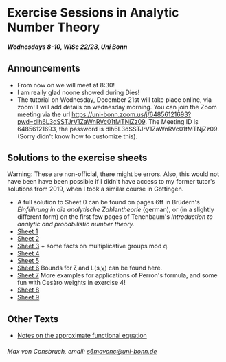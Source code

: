 # Exercise Sessions in Analytic Number Theory 
##### Wednesdays 8-10, WiSe 22/23, Uni Bonn

## Announcements
* From now on we will meet at 8:30!
* I am really glad noone showed during Dies! 
* The tutorial on Wednesday, December 21st will take place online, via zoom! I will add details on wednesday morning.
You can join the Zoom meeting via the url https://uni-bonn.zoom.us/j/64856121693?pwd=dlh6L3dSSTJrV1ZaWnRVc01tMTNjZz09.
The Meeting ID is 64856121693, the password is dlh6L3dSSTJrV1ZaWnRVc01tMTNjZz09. (Sorry didn't know how to customize this).

## Solutions to the exercise sheets
Warning: These are non-official, there might be errors. Also, this would not have been
have been possible if I didn't have access to my former tutor's solutions 
from 2019, when I took a similar course in Göttingen.

* A full solution to Sheet 0 can be found on pages 6ff in Brüdern's _Einführung
  in die analytische Zahlentheorie_ (german), or (in a slightly different form)
  on the first few pages of Tenenbaum's _Introduction to analytic and
  probabilistic number theory._  
* [Sheet 1](Sheet01/Sheet1.pdf)
* [Sheet 2](Sheet02/Sheet2.pdf)
* [Sheet 3](Sheet03/Sheet3.pdf) + some facts on multiplicative groups mod q.
* [Sheet 4](Sheet04/Sheet4.pdf)
* [Sheet 5](Sheet05/Sheet5.pdf)
* [Sheet 6](Sheet06/Sheet6.pdf) Bounds for ζ and L(s,χ) can be found here.
* [Sheet 7](Sheet07/Sheet7.pdf) More examples for applications of Perron's formula, and some fun with Cesàro weights in exercise 4!
* [Sheet 8](Sheet08/Sheet8.pdf) 
* [Sheet 9](Sheet09/Sheet9.pdf) 


## Other Texts
* [Notes on the approximate functional equation](ApproxFuncEq/ApproxFuncEq.pdf)

###### Max von Consbruch, email: s6mavonc@uni-bonn.de
